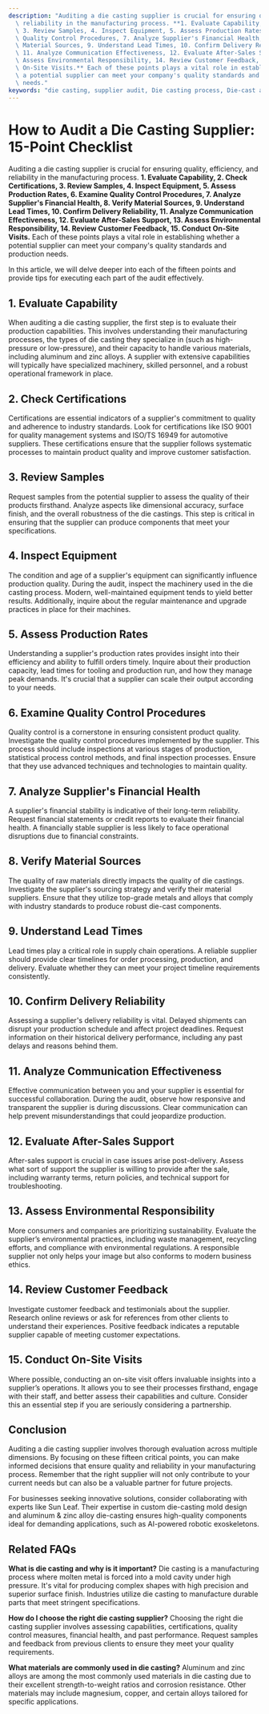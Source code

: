 ```yaml
---
description: "Auditing a die casting supplier is crucial for ensuring quality, efficiency, and\
  \ reliability in the manufacturing process. **1. Evaluate Capability, 2. Check Certifications,\
  \ 3. Review Samples, 4. Inspect Equipment, 5. Assess Production Rates, 6. Examine\
  \ Quality Control Procedures, 7. Analyze Supplier's Financial Health, 8. Verify\
  \ Material Sources, 9. Understand Lead Times, 10. Confirm Delivery Reliability,\
  \ 11. Analyze Communication Effectiveness, 12. Evaluate After-Sales Support, 13.\
  \ Assess Environmental Responsibility, 14. Review Customer Feedback, 15. Conduct\
  \ On-Site Visits.** Each of these points plays a vital role in establishing whether\
  \ a potential supplier can meet your company's quality standards and production\
  \ needs."
keywords: "die casting, supplier audit, Die casting process, Die-cast aluminum"
---
```

# How to Audit a Die Casting Supplier: 15-Point Checklist

Auditing a die casting supplier is crucial for ensuring quality, efficiency, and reliability in the manufacturing process. **1. Evaluate Capability, 2. Check Certifications, 3. Review Samples, 4. Inspect Equipment, 5. Assess Production Rates, 6. Examine Quality Control Procedures, 7. Analyze Supplier's Financial Health, 8. Verify Material Sources, 9. Understand Lead Times, 10. Confirm Delivery Reliability, 11. Analyze Communication Effectiveness, 12. Evaluate After-Sales Support, 13. Assess Environmental Responsibility, 14. Review Customer Feedback, 15. Conduct On-Site Visits.** Each of these points plays a vital role in establishing whether a potential supplier can meet your company's quality standards and production needs.

In this article, we will delve deeper into each of the fifteen points and provide tips for executing each part of the audit effectively.

## 1. Evaluate Capability
When auditing a die casting supplier, the first step is to evaluate their production capabilities. This involves understanding their manufacturing processes, the types of die casting they specialize in (such as high-pressure or low-pressure), and their capacity to handle various materials, including aluminum and zinc alloys. A supplier with extensive capabilities will typically have specialized machinery, skilled personnel, and a robust operational framework in place.

## 2. Check Certifications
Certifications are essential indicators of a supplier's commitment to quality and adherence to industry standards. Look for certifications like ISO 9001 for quality management systems and ISO/TS 16949 for automotive suppliers. These certifications ensure that the supplier follows systematic processes to maintain product quality and improve customer satisfaction.

## 3. Review Samples
Request samples from the potential supplier to assess the quality of their products firsthand. Analyze aspects like dimensional accuracy, surface finish, and the overall robustness of the die castings. This step is critical in ensuring that the supplier can produce components that meet your specifications.

## 4. Inspect Equipment
The condition and age of a supplier's equipment can significantly influence production quality. During the audit, inspect the machinery used in the die casting process. Modern, well-maintained equipment tends to yield better results. Additionally, inquire about the regular maintenance and upgrade practices in place for their machines.

## 5. Assess Production Rates
Understanding a supplier's production rates provides insight into their efficiency and ability to fulfill orders timely. Inquire about their production capacity, lead times for tooling and production run, and how they manage peak demands. It's crucial that a supplier can scale their output according to your needs.

## 6. Examine Quality Control Procedures
Quality control is a cornerstone in ensuring consistent product quality. Investigate the quality control procedures implemented by the supplier. This process should include inspections at various stages of production, statistical process control methods, and final inspection processes. Ensure that they use advanced techniques and technologies to maintain quality.

## 7. Analyze Supplier's Financial Health
A supplier's financial stability is indicative of their long-term reliability. Request financial statements or credit reports to evaluate their financial health. A financially stable supplier is less likely to face operational disruptions due to financial constraints.

## 8. Verify Material Sources
The quality of raw materials directly impacts the quality of die castings. Investigate the supplier's sourcing strategy and verify their material suppliers. Ensure that they utilize top-grade metals and alloys that comply with industry standards to produce robust die-cast components.

## 9. Understand Lead Times
Lead times play a critical role in supply chain operations. A reliable supplier should provide clear timelines for order processing, production, and delivery. Evaluate whether they can meet your project timeline requirements consistently.

## 10. Confirm Delivery Reliability
Assessing a supplier's delivery reliability is vital. Delayed shipments can disrupt your production schedule and affect project deadlines. Request information on their historical delivery performance, including any past delays and reasons behind them.

## 11. Analyze Communication Effectiveness
Effective communication between you and your supplier is essential for successful collaboration. During the audit, observe how responsive and transparent the supplier is during discussions. Clear communication can help prevent misunderstandings that could jeopardize production.

## 12. Evaluate After-Sales Support
After-sales support is crucial in case issues arise post-delivery. Assess what sort of support the supplier is willing to provide after the sale, including warranty terms, return policies, and technical support for troubleshooting.

## 13. Assess Environmental Responsibility
More consumers and companies are prioritizing sustainability. Evaluate the supplier’s environmental practices, including waste management, recycling efforts, and compliance with environmental regulations. A responsible supplier not only helps your image but also conforms to modern business ethics.

## 14. Review Customer Feedback
Investigate customer feedback and testimonials about the supplier. Research online reviews or ask for references from other clients to understand their experiences. Positive feedback indicates a reputable supplier capable of meeting customer expectations.

## 15. Conduct On-Site Visits
Where possible, conducting an on-site visit offers invaluable insights into a supplier’s operations. It allows you to see their processes firsthand, engage with their staff, and better assess their capabilities and culture. Consider this an essential step if you are seriously considering a partnership.

## Conclusion
Auditing a die casting supplier involves thorough evaluation across multiple dimensions. By focusing on these fifteen critical points, you can make informed decisions that ensure quality and reliability in your manufacturing process. Remember that the right supplier will not only contribute to your current needs but can also be a valuable partner for future projects.

For businesses seeking innovative solutions, consider collaborating with experts like Sun Leaf. Their expertise in custom die-casting mold design and aluminum & zinc alloy die-casting ensures high-quality components ideal for demanding applications, such as AI-powered robotic exoskeletons. 

## Related FAQs

**What is die casting and why is it important?**
Die casting is a manufacturing process where molten metal is forced into a mold cavity under high pressure. It's vital for producing complex shapes with high precision and superior surface finish. Industries utilize die casting to manufacture durable parts that meet stringent specifications.

**How do I choose the right die casting supplier?**
Choosing the right die casting supplier involves assessing capabilities, certifications, quality control measures, financial health, and past performance. Request samples and feedback from previous clients to ensure they meet your quality requirements.

**What materials are commonly used in die casting?**
Aluminum and zinc alloys are among the most commonly used materials in die casting due to their excellent strength-to-weight ratios and corrosion resistance. Other materials may include magnesium, copper, and certain alloys tailored for specific applications.
